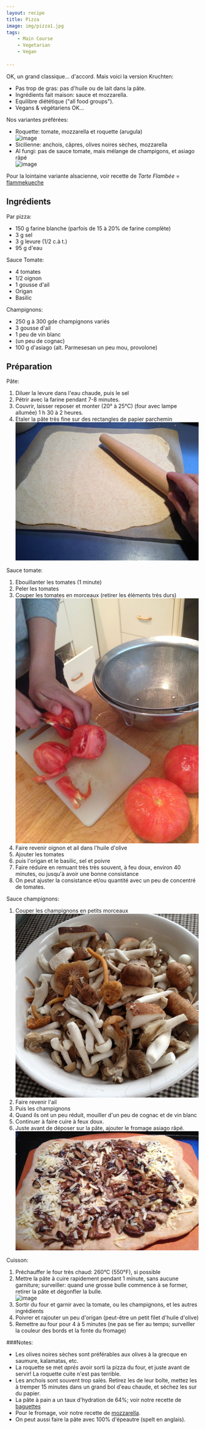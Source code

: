 ```yaml
---
layout: recipe
title: Pizza
image: img/pizza1.jpg  
tags:
    - Main Course
    - Vegetarian
    - Vegan
    
---
```

OK, un grand classique... d'accord. Mais voici la version Kruchten:     

* Pas trop de gras: pas d'huile ou de lait dans la pâte. 
* Ingrédients fait maison: sauce et mozzarella.    
* Equilibre diététique ("all food groups").   
* Vegans & végétariens OK...

Nos variantes préférées:  

* Roquette: tomate, mozzarella et roquette (arugula)  
![image](img/pizza1.jpg)
* Sicilienne: anchois, câpres, olives noires sèches, mozzarella  
* Al fungi: pas de sauce tomate, mais mélange de champigons, et asiago râpé   
![image](img/pizza5.jpg)

Pour la lointaine variante alsacienne, voir recette de *Tarte Flambée* =  [flammekueche](flammekueche.html)   
## Ingrédients
Par pizza: 
  
* 150 g farine blanche (parfois de 15 à 20% de farine complète)
* 3 g sel
* 3 g levure (1/2 c.à t.)   
* 95 g d'eau

Sauce Tomate:  

* 4 tomates  
* 1/2 oignon  
* 1 gousse d'ail
* Origan
* Basilic

Champignons:  

* 250 g à 300 gde champignons variés
* 3 gousse d'ail
* 1 peu de vin blanc
* (un peu de cognac)
* 100 g d'asiago (alt. Parmesesan un peu mou, provolone)

## Préparation
Pâte:

1. Diluer la levure dans l'eau chaude, puis le sel
2. Pétrir avec la farine pendant 7-8 minutes.
2. Couvrir, laisser reposer et monter (20° à 25°C) (four avec lampe allumée) 1 h 30 à 2 heures.
3. Etaler la pâte très fine sur des rectangles de papier parchemin  
![image](img/pizza2.jpg)

Sauce tomate:

1. Ebouillanter les tomates (1 minute)
2. Peler les tomates
3. Couper les tomates en morceaux (retirer les éléments très durs)   
![image](img/pizza7.jpg)
4. Faire revenir oignon et ail dans l'huile d'olive
5. Ajouter les tomates
6. puis l'origan et le basilic, sel et poivre
7. Faire réduire en remuant très très souvent, à feu doux, environ 40 minutes, ou jusqu'à avoir une bonne consistance
8. On peut ajuster la consistance et/ou quantité avec un peu de concentré de tomates.

Sauce champignons:

1. Couper les champignons en petits morceaux   
![image](img/pizza3.jpg)
2. Faire revenir l'ail
3. Puis les champignons
4. Quand ils ont un peu réduit, mouiller d'un peu de cognac et de vin blanc
5. Continuer à faire cuire à feux doux.
6. Juste avant de déposer sur la pâte, ajouter le fromage asiago râpé.   
![image](img/pizza6.jpg)

Cuisson:

1. Préchauffer le four très chaud: 260°C (550°F), si possible
2. Mettre la pâte à cuire rapidement pendant 1 minute, sans aucune garniture; surveiller: quand une grosse bulle commence à se former, retirer la pâte et dégonfler la bulle.   
![image](img/pizza4.jpg)
3. Sortir du four et garnir avec la tomate, ou les champignons, et les autres ingrédients
4. Poivrer et rajouter un peu d'origan (peut-être un petit filet d'huile d'olive)
4. Remettre au four pour 4 à 5 minutes (ne pas se fier au temps; surveiller la couleur des bords et la fonte du fromage)

###Notes:
* Les olives noires sèches sont préférables aux olives à la grecque en saumure, kalamatas, etc.    
* La roquette se met *après* avoir sorti la pizza du four, et juste avant de servir! La roquette cuite n'est pas terrible.  
* Les anchois sont souvent trop salés. Retirez les de leur boîte, mettez les à tremper 15 minutes dans un grand bol d'eau chaude, et séchez les sur du papier.
* La pâte à pain a un taux d'hydration de 64%; voir notre recette de [baguettes](baguettes.html)
* Pour le fromage, voir notre recette de [mozzarella](mozzarella.html).
* On peut aussi faire la pâte avec 100% d'épeautre (spelt en anglais).



